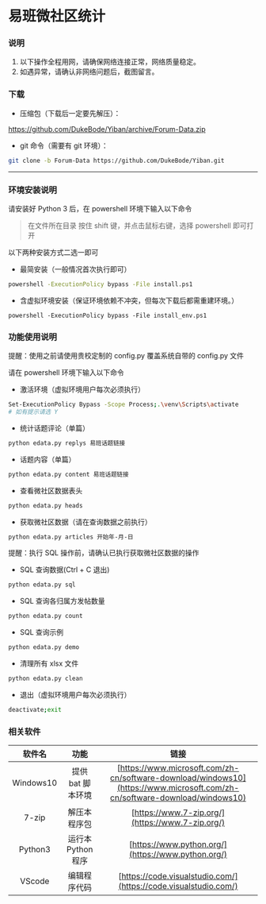 # 易班微社区统计

### 说明

1. 以下操作全程用网，请确保网络连接正常，网络质量稳定。
1. 如遇异常，请确认非网络问题后，截图留言。

### 下载

- 压缩包（下载后一定要先解压）：

https://github.com/DukeBode/Yiban/archive/Forum-Data.zip

- git 命令（需要有 git 环境）：

```sh
git clone -b Forum-Data https://github.com/DukeBode/Yiban.git
```

---
### 环境安装说明

请安装好 Python 3 后，在 powershell 环境下输入以下命令

> 在文件所在目录 按住 shift 键，并点击鼠标右键，选择 powershell 即可打开

以下两种安装方式二选一即可

- 最简安装（一般情况首次执行即可）

```sh
powershell -ExecutionPolicy bypass -File install.ps1
```

- 含虚拟环境安装（保证环境依赖不冲突，但每次下载后都需重建环境。）

```
powershell -ExecutionPolicy bypass -File install_env.ps1
```

### 功能使用说明

提醒：使用之前请使用贵校定制的 config.py 覆盖系统自带的 config.py 文件

请在 powershell 环境下输入以下命令

- 激活环境（虚拟环境用户每次必须执行）
```sh
Set-ExecutionPolicy Bypass -Scope Process;.\venv\Scripts\activate
# 如有提示请选 Y
```

- 统计话题评论（单篇）

```sh
python edata.py replys 易班话题链接
```

- 话题内容（单篇）

```sh
python edata.py content 易班话题链接
```

- 查看微社区数据表头

```sh
python edata.py heads
```

- 获取微社区数据（请在查询数据之前执行）

```sh
python edata.py articles 开始年-月-日
```

提醒：执行 SQL 操作前，请确认已执行获取微社区数据的操作

- SQL 查询数据(Ctrl + C 退出)

```sh
python edata.py sql
```

- SQL 查询各归属方发帖数量

```sh
python edata.py count
```

- SQL 查询示例

```sh
python edata.py demo
```

- 清理所有 xlsx 文件

```sh
python edata.py clean
```

- 退出（虚拟环境用户每次必须执行）
```sh
deactivate;exit
```

### 相关软件
| 软件名 | 功能 | 链接 |
| :---: | :---: | :---: |
| Windows10 | 提供 bat 脚本环境 | [https://www.microsoft.com/zh-cn/software-download/windows10](https://www.microsoft.com/zh-cn/software-download/windows10) |
| 7-zip | 解压本程序包 | [https://www.7-zip.org/](https://www.7-zip.org/) |
| Python3 | 运行本 Python 程序 | [https://www.python.org/](https://www.python.org/) |
| VScode | 编辑程序代码 | [https://code.visualstudio.com/](https://code.visualstudio.com/) |

